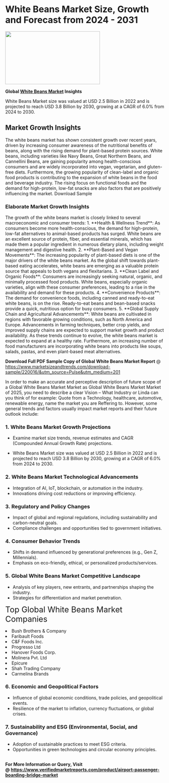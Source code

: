 <H1>White Beans Market Size, Growth and Forecast from 2024 - 2031</H1><img class="aligncenter size-medium wp-image-584254" src="https://thirdeyenews.in/wp-content/uploads/2024/09/Global-Market-Research-300x168.jpeg" alt="" width="300" height="168" /><p><strong>Global&nbsp;<a href="https://www.marketsizeandtrends.com/download-sample/220016/&amp;utm_source=Pulse&amp;utm_medium=201">White Beans Market</a> Insights</strong></p><p>White Beans Market size was valued at USD 2.5 Billion in 2022 and is projected to reach USD 3.8 Billion by 2030, growing at a CAGR of 6.0% from 2024 to 2030.</p><p><h2>Market Growth Insights</h2> The white beans market has shown consistent growth over recent years, driven by increasing consumer awareness of the nutritional benefits of beans, along with the rising demand for plant-based protein sources. White beans, including varieties like Navy Beans, Great Northern Beans, and Cannellini Beans, are gaining popularity among health-conscious consumers and are widely incorporated into vegan, vegetarian, and gluten-free diets. Furthermore, the growing popularity of clean-label and organic food products is contributing to the expansion of white beans in the food and beverage industry. The rising focus on functional foods and the demand for high-protein, low-fat snacks are also factors that are positively influencing the market. Download Sample <h3>Elaborate Market Growth Insights</h3> The growth of the white beans market is closely linked to several macroeconomic and consumer trends: 1. **Health & Wellness Trend**: As consumers become more health-conscious, the demand for high-protein, low-fat alternatives to animal-based products has surged. White beans are an excellent source of protein, fiber, and essential minerals, which has made them a popular ingredient in numerous dietary plans, including weight management and digestive health. 2. **Plant-Based and Vegan Movements**: The increasing popularity of plant-based diets is one of the major drivers of the white beans market. As the global shift towards plant-based eating accelerates, white beans are emerging as a valuable protein source that appeals to both vegans and flexitarians. 3. **Clean Label and Organic Foods**: Consumers are increasingly seeking natural, organic, and minimally processed food products. White beans, especially organic varieties, align with these consumer preferences, leading to a rise in the availability and demand for these products. 4. **Convenience Products**: The demand for convenience foods, including canned and ready-to-eat white beans, is on the rise. Ready-to-eat beans and bean-based snacks provide a quick, nutritious option for busy consumers. 5. **Global Supply Chain and Agricultural Advancements**: White beans are cultivated in regions with favorable growing conditions, such as North America and Europe. Advancements in farming techniques, better crop yields, and improved supply chains are expected to support market growth and product availability. As these trends continue to evolve, the white beans market is expected to expand at a healthy rate. Furthermore, an increasing number of food manufacturers are incorporating white beans into products like soups, salads, pastas, and even plant-based meat alternatives. </p><p><span class=""><strong>Download Full PDF Sample Copy of Global White Beans Market Report</strong> @ <a href="https://www.marketsizeandtrends.com/download-sample/220016/&amp;utm_source=Pulse&amp;utm_medium=201" target="_blank">https://www.marketsizeandtrends.com/download-sample/220016/&amp;utm_source=Pulse&amp;utm_medium=201</a></span></p><p>In order to make an accurate and perceptive description of future scope of a Global&nbsp;White Beans Market Market as Global&nbsp;White Beans Market Market of 2025, you need to describe a clear Vision &ndash; What Industry or Linda can you think of for example: Quote from a Technology, healthcare, automotive, renewable energy, name the market you are Reffering to. However, some general trends and factors usually impact market reports and their future outlook include:</p><h3>1.&nbsp;<strong>White Beans Market Growth Projections</strong></h3><ul><li>Examine market size trends, revenue estimates and CAGR (Compounded Annual Growth Rate) projections.</li><li><p>White Beans Market size was valued at USD 2.5 Billion in 2022 and is projected to reach USD 3.8 Billion by 2030, growing at a CAGR of 6.0% from 2024 to 2030.</p></li></ul><h3>2.&nbsp;<strong>White Beans Market Technological Advancements</strong></h3><ul><li>Integration of AI, IoT, blockchain, or automation in the industry.</li><li>Innovations driving cost reductions or improving efficiency.</li></ul><h3>3.&nbsp;<strong>Regulatory and Policy Changes</strong></h3><ul><li>Impact of global and regional regulations, including sustainability and carbon-neutral goals.</li><li>Compliance challenges and opportunities tied to government initiatives.</li></ul><h3>4.&nbsp;<strong>Consumer Behavior Trends</strong></h3><ul><li>Shifts in demand influenced by generational preferences (e.g., Gen Z, Millennials).</li><li>Emphasis on eco-friendly, ethical, or personalized products/services.</li></ul><h3>5.&nbsp;<strong>Global White Beans Market Competitive Landscape</strong></h3><ul><li>Analysis of key players, new entrants, and partnerships shaping the industry.</li><li>Strategies for differentiation and market penetration.</li></ul><p data-pm-slice="1 1 []"><span style="color: inherit; font-family: inherit; font-size: 25px;">Top Global White Beans Market Companies</span></p><div class="" data-test-id=""><p><li>Bush Brothers & Company</li><li> Faribault Foods</li><li> C&F Foods Inc.</li><li> Progresso Ltd</li><li> Hanover Foods Corp.</li><li> Molinera Pvt. Ltd</li><li> Epicure</li><li> Shah Trading Company</li><li> Carmelina Brands</li></p></div><h3>6.&nbsp;<strong>Economic and Geopolitical Factors</strong></h3><ul><li>Influence of global economic conditions, trade policies, and geopolitical events.</li><li>Resilience of the market to inflation, currency fluctuations, or global crises.</li></ul><h3>7.&nbsp;<strong>Sustainability and ESG (Environmental, Social, and Governance)</strong></h3><ul><li>Adoption of sustainable practices to meet ESG criteria.</li><li>Opportunities in green technologies and circular economy principles.</li></ul><h2><strong style="font-size: 14px;">For More Information or Query, Visit @&nbsp;</strong><a style="background-color: #ffffff; font-size: 14px;" href="https://www.marketsizeandtrends.com/report/white-beans-market/" target="_blank">https://www.verifiedmarketreports.com/product/airport-passenger-boarding-bridge-market</a></h2>
